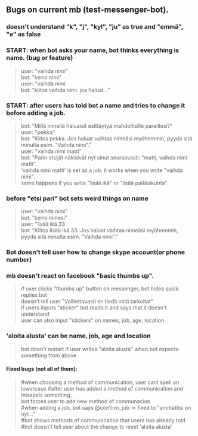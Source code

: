 ## Bugs on current mb (test-messenger-bot).

### doesn't understand "k", "j", "kyl", "ju" as true and "emmä", "e" as false

### START: when bot asks your name, bot thinks everything is name. (bug or feature)
>user: "vaihda nimi"  
bot: "kerro nimi"  
user: "vaihda nimi  
bot: "kiitos vaihda nimi. jos haluat..."  

### START: after users has told bot a name and tries to change it before adding a job.
>bot: "Millä nimellä haluaisit esittäytyä mahdollisille pareillesi?"  
user: "pekka"  
bot: "Kiitos pekka. Jos haluat vaihtaa nimeäsi myöhemmin, pyydä sitä minulta esim. "Vaihda nimi"."  
user: "vaihda nimi matti"  
bot: "Parin etsijät näkisivät nyt sinut seuraavasti: "matti, vaihda nimi matti".  
'vaihda nimi matti' is set as a job. it works when you write "vaihda nimi".  
same happens if you write "lisää ikä" or "lisää paikkakunta"  

### before "etsi pari" bot sets weird things on name
>user: "vaihda nimi"  
bot: "kerro nimesi"  
user: "lisää ikä 33  
bot: "Kiitos lisää ikä 33. Jos haluat vaihtaa nimeäsi myöhemmin, pyydä sitä minulta esim. "Vaihda nimi"."  

### Bot doesn't tell user how to change skype account(or phone number)  

### mb doesn't react on facebook "basic thumbs up". 
>if user clicks "thumbs up" button on messenger, bot hides quick replies but  
doesn't tell user "Valitettavasti en tiedä mitä tarkoitat"  
if users inputs "sticker" bot reads it and says that it doesn't understand  
user can also input "stickers" on names, job, age, location    
  
### 'aloita alusta' can be name, job, age and location
>bot doen't restart if user writes "aloita alusta" when bot expects something from above  


#### Fixed bugs (not all of them):  
>#when choosing a method of communication, user cant spell on lowercase
#after user has added a method of communication and misspels something,  
bot forces user to add new method of communacion  
#when adding a job, bot says @confirm_job -> fixed to "ammattisi on nyt .."  
#bot shows methods of communication that users has already told  
#bot doesn't tell user about the change to reset 'aloita alusta'  
